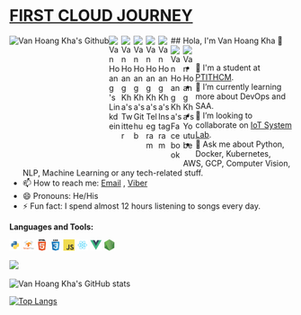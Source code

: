 # [FIRST CLOUD JOURNEY](https://cloudjourney.awsstudygroup.com/) 


<img align="left" alt="Van Hoang Kha's Github"  src="https://scontent.fsgn13-2.fna.fbcdn.net/v/t39.30808-6/271848445_10217333385366338_2059762173748527506_n.jpg?_nc_cat=106&ccb=1-5&_nc_sid=8631f5&_nc_ohc=B4jbhfRTO3IAX-GOuxR&tn=F8SiriytLR0tzSYA&_nc_ht=scontent.fsgn13-2.fna&oh=00_AT9LHdAf1XSaDG12QWJ7-fCeOgzcc6e4DT2BhV1c4kECjg&oe=623ACF5B" />



<a>
## Hola, I'm Van Hoang Kha 👋
</a>
<a href="https://www.linkedin.com/in/van-hoang-kha">
  <img align="left" alt="Van Hoang 's Linkdein" width="22px" src="https://cdn.jsdelivr.net/npm/simple-icons@v3/icons/linkedin.svg" />
</a>
<a href="https://twitter.com/AlphaGo_14">
  <img align="left" alt="Van Hoang Kha's Twitter" width="22px" src="https://cdn.jsdelivr.net/npm/simple-icons@v3/icons/twitter.svg" />
</a>
<a href="https://github.com/Van-Hoang-Kha">
  <img align="left" alt="Van Hoang Kha's Github" width="22px" src="https://cdn.jsdelivr.net/npm/simple-icons@v3/icons/github.svg" />
</a>
<a href="">
  <img align="left" alt="Van Hoang Kha's Telegram" width="22px" src="https://cdn.jsdelivr.net/npm/simple-icons@v3/icons/telegram.svg" />
</a>
<a href="https://www.instagram.com/hoangggkhaaa">
  <img align="left" alt="Van Hoang Kha's Instagram" width="22px" src="https://cdn.jsdelivr.net/npm/simple-icons@v3/icons/instagram.svg" />
</a>
<a href="https://www.facebook.com/profile.php?id=100040398945093">
  <img align="left" alt="Van Hoang Kha's Facebook" width="22px" src="https://cdn.jsdelivr.net/npm/simple-icons@v3/icons/facebook.svg" />
</a>
<a href="">
  <img align="left" alt="Van Hoang Kha's Youtube" width="22px" src="https://cdn.jsdelivr.net/npm/simple-icons@v3/icons/youtube.svg" />
</a>

<br/>
<br/>


- 🔭 I'm a student at [PTITHCM](https://ptithcm.edu.vn).
- 🌱 I’m currently learning more about DevOps and SAA.
- 👯 I’m looking to collaborate on [IoT System Lab](https://www.facebook.com/IoTSLAB).
- 💬 Ask me about Python, Docker, Kubernetes, AWS, GCP, Computer Vision, NLP, Machine Learning or any tech-related stuff.
- 📫 How to reach me: [Email](khab9thd@gmail.com) , [Viber](0378970137)
- 😄 Pronouns: He/His
- ⚡ Fun fact: I spend almost 12 hours listening to songs every day.


**Languages and Tools:**  

<code><img height="20" src="https://raw.githubusercontent.com/github/explore/80688e429a7d4ef2fca1e82350fe8e3517d3494d/topics/python/python.png"></code>
<code><img height="20" src="https://raw.githubusercontent.com/github/explore/80688e429a7d4ef2fca1e82350fe8e3517d3494d/topics/tensorflow/tensorflow.png"></code>
<code><img height="20" src="https://raw.githubusercontent.com/github/explore/80688e429a7d4ef2fca1e82350fe8e3517d3494d/topics/html/html.png"></code>
<code><img height="20" src="https://raw.githubusercontent.com/github/explore/80688e429a7d4ef2fca1e82350fe8e3517d3494d/topics/css/css.png"></code>
<code><img height="20" src="https://raw.githubusercontent.com/github/explore/80688e429a7d4ef2fca1e82350fe8e3517d3494d/topics/javascript/javascript.png"></code>
<code><img height="20" src="https://raw.githubusercontent.com/github/explore/80688e429a7d4ef2fca1e82350fe8e3517d3494d/topics/react/react.png"></code>
<code><img height="20" src="https://raw.githubusercontent.com/github/explore/80688e429a7d4ef2fca1e82350fe8e3517d3494d/topics/vue/vue.png"></code>
<code><img height="20" src="https://raw.githubusercontent.com/github/explore/80688e429a7d4ef2fca1e82350fe8e3517d3494d/topics/nodejs/nodejs.png"></code>  

![](https://github-profile-summary-cards.vercel.app/api/cards/profile-details?username=Van-Hoang-Kha&theme=vue)

![Van Hoang Kha's GitHub stats](https://github-readme-stats.vercel.app/api?username=Van-Hoang-Kha&show_icons=true)

[![Top Langs](https://github-readme-stats.vercel.app/api/top-langs/?username=Van-Hoang-Kha&langs_count=8)](https://github.com/Van-Hoang-Kha/github-readme-stats)

